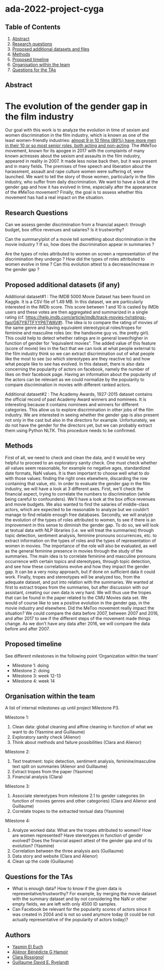 # ada-2022-project-cyga

## Table of Contents
1. [Abstract](#Abstract)
2. [Research questions](#Research_questions)
3. [Proposed additional datasets and files](#Proposed_additional_datasets_and_files)
4. [Methods](#Methods)
5. [Proposed timeline](#Proposed_timeline)
6. [Organisation within the team](#Organisation_within_the_team)
7. [Questions for the TAs](#Questions)


## Abstract <a name="Abstract"></a>

# The evolution of the gender gap in the film industry
Our goal with this work is to analyze the evolution in time of sexism and women discrimination in the film industry, which is known as one of the least women-friendly industries: [almost 9 in 10 films (89%) have more men in their 10 or so most senior roles, both acting and non-acting](https://www.bbc.com/culture/article/20180508-the-data-that-reveals-the-film-industrys-woman-problem). The #MeToo movement, known for its apogee in 2017 with the complaints of many known actresses about the sexism and assaults in the film industry, appeared in reality in 2007. It made less noise back then, but it was present and in many fields. The premises of free speech and liberation about the harassment, assault and rape culture women were suffering of, were launched. We want to tell the story of those women, particularly in the film industry, who suffer from daily discrimination. We want to have a look at the gender gap and how it has evolved in time, especially after the appearance of the #MeToo movement? Finally, the goal is to assess whether this movement has had a real impact on the situation.


## Research Questions <a name="Research_questions"></a>

Can we assess gender discrimination from a financial aspect: through budget, box office revenues and salaries? Is it trustworthy?

Can the summary/plot of a movie tell something about discrimination in the movie industry ? If so, how does the discrimination appear in summaries ? 

Are the types of roles attributed to women on screen a representation of the discrimination they undergo ? How did the types of roles attributed to women evolve in time ? Can this evolution attest to a decrease/increase in the gender gap ?


## Proposed additional datasets (if any) <a name="Proposed_additional_datasets_and_files"></a>

Additional dataset#1 : The IMDB 5000 Movie Dataset has been found on Kaggle. It is a CSV file of 1.49 MB. In this dataset, we are particularly interested in the IMDb score. This score between 1 and 10 is casted by IMDb users and these votes are then aggregated and summarized in a single rating (cf. https://help.imdb.com/article/imdb/track-movies-tv/ratings-faq/G67Y87TFYYP6TWAV#). The idea is to compare the rating of movies of the same genre and having equivalent stereotypical roles/tropes for feminine and masculine roles (ex: the handsome guy vs. the pretty girl). This could help to detect whether ratings are in general lower/higher in function of gender for “equivalent movies”. The added value of this feature (score of movie) lies in the fact that we can look at what people external to the film industry think so we can extract discrimination out of what people like the most to see (so which stereotypes are they reactive to) and how what people like to see has evolved. In this dataset, there is also data concerning the popularity of actors on facebook, namely the number of likes on their facebook page. Having an information about the popularity of the actors can be relevant as we could normalize by the popularity to compare discrimination in movies with different ranked actors. 

Additional dataset#2 : The Academy Awards, 1927-2015 dataset contains the official record of past Academy Award winners and nominees. It is interesting because it contains nominees and winners for different categories. This allow us to explore discrimination in other jobs of the film industry. We are interested in seeing whether the gender gap is also present not only in the cast but also in the directors for example. Unfortunately, we do not have the gender for the directors yet, but we can probably extract them using Python NLTK. This procedure needs to be confirmed.

## Methods <a name="Methods"></a>
First of all, we need to check and clean the data, and it would be very helpful to proceed to an exploratory sanity check. One must check whether all values seem reasonable, for example no negative ages, standardized date formats, NaN values. It is then important to choose well what to do with those values: finding the right ones elsewhere, discarding the row containing that value, etc.
In order to evaluate the gender gap in the film industry, we will have a look at 3 different axes. First, we'll check the financial aspect, trying to correlate the numbers to discrimination (while being careful to confounders). We'll have a look at the box office revenues and movie budgets. We also wanted to find the salaries of middle-class actors, which are expected to be reasonable to analyze but we couldn’t manage to find reliable enough free databases. 
Secondly, we will analyze the evolution of the types of roles attributed to women, to see if there is an improvement in this sense to diminish the gender gap. To do so, we will look at textual data with NLP libraries (i.e. we will treat the summaries) through topic detection, sentiment analysis, feminine pronouns occurrences, etc. to extract information on the types of roles and the types of representation of women in movies. The importance of the role will also be evaluated, as well as the general feminine presence in movies through the study of the summaries. The main idea is to correlate feminine and masculine pronouns occurrence with certain topics and stereotypes, through topic detection, and see how these correlations evolve and how they impact the gender gap. It can be a very noisy approach, but if done on sufficient data it could work. 
Finally, tropes and stereotypes will be analyzed too, from the adequate dataset, and put into relation with the summaries. We wanted at first to extract tropes from the summaries, but after discussion with our assistant, creating our own data is very hard. We will thus use the tropes that can be found in the paper related to the CMU Movies data set.
We would of course like to see a positive evolution in the gender gap, in the movie industry and elsewhere. Did the MeToo movement really impact the situation? We could compare the data before 2007, between 2007 and 2016, and after 2017 to see if the different steps of the movement made things change. As we don't have any data after 2016, we will compare the data before and after 2007. 


## Proposed timeline <a name="Proposed_timeline"></a>

See different milestones in the following point ‘Organization within the team’
- Milestone 1: doing
- Milestone 2: doing
- Milestone 3: week 12-13
- Milestone 4: week 14


## Organisation within the team <a name="Organisation_within_the_team"></a>
A list of internal milestones up until project Milestone P3.

Milestone 1:
1) Clean data: global cleaning and affine cleaning in function of what we want to do (Yasmine and Guillaume)
2) Exploratory sanity check (Alienor)
3) Think about methods and failure possibilities (Clara and Alienor)

Milestone 2:
1) Text treatment: topic detection, sentiment analysis, feminine/masculine text split on summaries (Alienor and Guillaume)
2) Extract tropes from the paper (Yasmine)
3) Financial analysis (Clara)

Milestone 3:
1) Associate stereotypes from milestone 2.1 to gender categories (in function of movies genres and other categories) (Clara and Alienor and Guillaume)
2) Correlate tropes to the extracted textual data (Yasmine)

Milestone 4:
1) Analyze worked data: What are the tropes attributed to women? How are women represented? Have stereotypes in function of gender evolved? Does the financial aspect attest of the gender gap and of its evolution? (Yasmine)
2) Correlation between the three analysis axis (Guillaume)
3) Data story and website (Clara and Alienor) 
4) Clean up the code (Guillaume)

## Questions for the TAs <a name="Questions"></a>

- What is enough data? How to know if the given data is representative/trustworthy?
For example, by merging the movie dataset with the summary dataset and by not considering the NaN or other empty fields, we are left with only 4500 ID samples. 
- Can Facebook be relevant for the popularity scores of actors since it was created in 2004 and is not so used anymore today (it could be not actually representative of the popularity of actors today)?




## Authors
- [Yasmin El Euch](https://github.com/yasmineeleuch)
- [Aliénor Bénédicte G Hamoir](https://github.com/AlienorHamoir)
- [Clara Rossignol](https://github.com/clara-rossignol)
- [Guillaume David E. Ryelandt](https://github.com/guillaumeryelandt)
